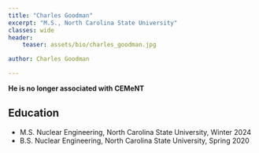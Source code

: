 ```yaml
---
title: "Charles Goodman"
excerpt: "M.S., North Carolina State University"
classes: wide
header:
    teaser: assets/bio/charles_goodman.jpg

author: Charles Goodman

---
```


**He is no longer associated with CEMeNT**

## Education

* M.S. Nuclear Engineering, North Carolina State University, Winter 2024
* B.S. Nuclear Engineering, North Carolina State University, Spring 2020
